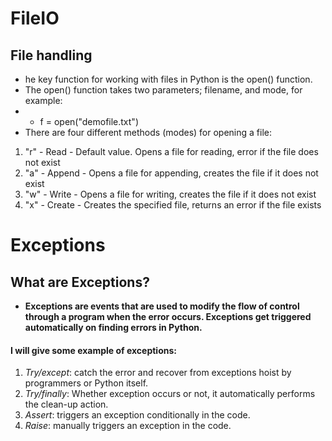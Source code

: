 # FileIO 

## File handling
- he key function for working with files in Python is the open() function.
- The open() function takes two parameters; filename, and mode, for example: 
- - f = open("demofile.txt")
- There are four different methods (modes) for opening a file:

1. "r" - Read - Default value. Opens a file for reading, error if the file does not exist
2. "a" - Append - Opens a file for appending, creates the file if it does not exist
3. "w" - Write - Opens a file for writing, creates the file if it does not exist
4. "x" - Create - Creates the specified file, returns an error if the file exists

# Exceptions

## What are Exceptions?
- **Exceptions are events that are used to modify the flow of control through a program when the error occurs. Exceptions get triggered automatically on finding errors in Python.**

#### I will give some example of exceptions: 
1. *Try/except*: catch the error and recover from exceptions hoist by programmers or Python itself.
2. *Try/finally*: Whether exception occurs or not, it automatically performs the clean-up action.
3. *Assert*: triggers an exception conditionally in the code.
4. *Raise*: manually triggers an exception in the code.

